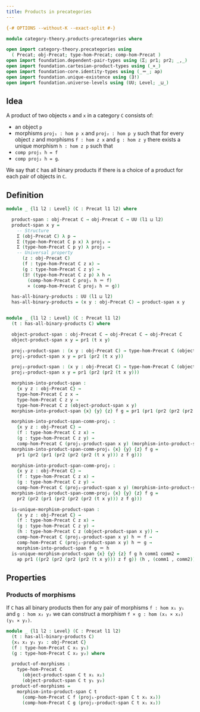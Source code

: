 ```yaml
---
title: Products in precategories
---
```


```agda
{-# OPTIONS --without-K --exact-split #-}

module category-theory.products-precategories where

open import category-theory.precategories using
  ( Precat; obj-Precat; type-hom-Precat; comp-hom-Precat )
open import foundation.dependent-pair-types using (Σ; pr1; pr2; _,_)
open import foundation.cartesian-product-types using (_×_)
open import foundation-core.identity-types using (_＝_; ap)
open import foundation.unique-existence using (∃!)
open import foundation.universe-levels using (UU; Level; _⊔_)
```

## Idea

A product of two objects `x` and `x` in a category `C` consists of:
- an object `p`
- morphisms `proj₁ : hom p x` and `proj₂ : hom p y`
such that for every object `z` and morphisms `f : hom z x` and `g : hom z y` there exists a unique morphism `h : hom z p` such that
- `comp proj₁ h = f`
- `comp proj₂ h = g`.

We say that `C` has all binary products if there is a choice of a product for each pair of objects in `C`.

## Definition

```agda
module _ {l1 l2 : Level} (C : Precat l1 l2) where

  product-span : obj-Precat C → obj-Precat C → UU (l1 ⊔ l2)
  product-span x y =
    -- Structure
    Σ (obj-Precat C) λ p →
    Σ (type-hom-Precat C p x) λ proj₁ →
    Σ (type-hom-Precat C p y) λ proj₂ →
    -- Universal property
      (z : obj-Precat C)
      (f : type-hom-Precat C z x) →
      (g : type-hom-Precat C z y) →
      (∃! (type-hom-Precat C z p) λ h →
        (comp-hom-Precat C proj₁ h ＝ f)
        × (comp-hom-Precat C proj₂ h ＝ g))

  has-all-binary-products : UU (l1 ⊔ l2)
  has-all-binary-products = (x y : obj-Precat C) → product-span x y


module _ {l1 l2 : Level} (C : Precat l1 l2)
  (t : has-all-binary-products C) where

  object-product-span : obj-Precat C → obj-Precat C → obj-Precat C
  object-product-span x y = pr1 (t x y)

  proj₁-product-span : (x y : obj-Precat C) → type-hom-Precat C (object-product-span x y) x
  proj₁-product-span x y = pr1 (pr2 (t x y))

  proj₂-product-span : (x y : obj-Precat C) → type-hom-Precat C (object-product-span x y) y
  proj₂-product-span x y = pr1 (pr2 (pr2 (t x y)))

  morphism-into-product-span :
    {x y z : obj-Precat C} →
    type-hom-Precat C z x →
    type-hom-Precat C z y →
    type-hom-Precat C z (object-product-span x y)
  morphism-into-product-span {x} {y} {z} f g = pr1 (pr1 (pr2 (pr2 (pr2 (t x y))) z f g))

  morphism-into-product-span-comm-proj₁ :
    {x y z : obj-Precat C} →
    (f : type-hom-Precat C z x) →
    (g : type-hom-Precat C z y) →
    comp-hom-Precat C (proj₁-product-span x y) (morphism-into-product-span f g) ＝ f
  morphism-into-product-span-comm-proj₁ {x} {y} {z} f g =
    pr1 (pr2 (pr1 (pr2 (pr2 (pr2 (t x y))) z f g)))

  morphism-into-product-span-comm-proj₂ :
    {x y z : obj-Precat C} →
    (f : type-hom-Precat C z x) →
    (g : type-hom-Precat C z y) →
    comp-hom-Precat C (proj₂-product-span x y) (morphism-into-product-span f g) ＝ g
  morphism-into-product-span-comm-proj₂ {x} {y} {z} f g =
    pr2 (pr2 (pr1 (pr2 (pr2 (pr2 (t x y))) z f g)))

  is-unique-morphism-product-span :
    {x y z : obj-Precat C} →
    (f : type-hom-Precat C z x) →
    (g : type-hom-Precat C z y) →
    (h : type-hom-Precat C z (object-product-span x y)) →
    comp-hom-Precat C (proj₁-product-span x y) h ＝ f →
    comp-hom-Precat C (proj₂-product-span x y) h ＝ g →
    morphism-into-product-span f g ＝ h
  is-unique-morphism-product-span {x} {y} {z} f g h comm1 comm2 =
    ap pr1 ((pr2 (pr2 (pr2 (pr2 (t x y))) z f g)) (h , (comm1 , comm2)))
```

## Properties

### Products of morphisms

If `C` has all binary products then for any pair of morphisms `f : hom x₁ y₁` and `g : hom x₂ y₂` we can construct a morphism `f × g : hom (x₁ × x₂) (y₁ × y₂)`.

```agda
module _ {l1 l2 : Level} (C : Precat l1 l2)
  (t : has-all-binary-products C)
  {x₁ x₂ y₁ y₂ : obj-Precat C}
  (f : type-hom-Precat C x₁ y₁)
  (g : type-hom-Precat C x₂ y₂) where

  product-of-morphisms :
    type-hom-Precat C
      (object-product-span C t x₁ x₂)
      (object-product-span C t y₁ y₂)
  product-of-morphisms =
    morphism-into-product-span C t
      (comp-hom-Precat C f (proj₁-product-span C t x₁ x₂))
      (comp-hom-Precat C g (proj₂-product-span C t x₁ x₂))
```
